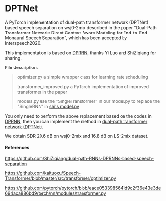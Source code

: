 # DPTNet

A PyTorch implementation of dual-path transformer network (DPTNet) based speech separation on wsj0-2mix described in the  paper "Dual-Path Transformer Network: Direct Context-Aware Modeling for End-to-End Monaural Speech Separation", which has been accepted by Interspeech2020.



This implementation is based on <a href="https://github.com/ShiZiqiang/dual-path-RNNs-DPRNNs-based-speech-separation">DPRNN</a>, thanks Yi Luo and ShiZiqiang for sharing.

File description:

> optimizer.py                               a simple wrapper class for learning rate scheduling
>
> transformer_improved.py       a PyTorch implementation of improved transformer in the paper
>
> models.py                                   use the "SingleTransformer" in our model.py to replace the "SingleRNN" in <a href="https://github.com/ShiZiqiang/dual-path-RNNs-DPRNNs-based-speech-separation/blob/master/models.py">shi's model.py</a>

You only need to perform the above replacement based on the codes in <a href="https://github.com/ShiZiqiang/dual-path-RNNs-DPRNNs-based-speech-separation">DPRNN</a>, then you can implement the method in <a href="https://arxiv.org/abs/2007.13975">dual-path transformer network (DPTNet)</a>.

We obtain SDR 20.6 dB on wsj0-2mix and 16.8 dB on LS-2mix dataset.



#### References

<a href="https://github.com/ShiZiqiang/dual-path-RNNs-DPRNNs-based-speech-separation">https://github.com/ShiZiqiang/dual-path-RNNs-DPRNNs-based-speech-separation</a>

<a href="https://github.com/kaituoxu/Speech-Transformer/blob/master/src/transformer/optimizer.py">https://github.com/kaituoxu/Speech-Transformer/blob/master/src/transformer/optimizer.py</a>

<a href="https://github.com/pytorch/pytorch/blob/eace0533985641d9c2f36e43e3de694aca886bd9/torch/nn/modules/transformer.py">https://github.com/pytorch/pytorch/blob/eace0533985641d9c2f36e43e3de694aca886bd9/torch/nn/modules/transformer.py</a>

